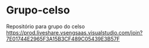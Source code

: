 # Grupo-celso
Repositório para grupo do celso
https://prod.liveshare.vsengsaas.visualstudio.com/join?7E01744E2965F3A15B3CF489C05439E3B57F
